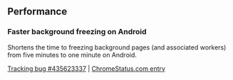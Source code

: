 ## Performance

### Faster background freezing on Android

Shortens the time to freezing background pages (and associated workers) from five minutes to one minute on Android.

[Tracking bug #435623337](https://issues.chromium.org/issues/435623337) | [ChromeStatus.com entry](https://chromestatus.com/feature/5386725031149568)

